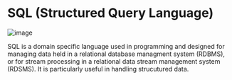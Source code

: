 # SQL (Structured Query Language)

![image](https://user-images.githubusercontent.com/60937657/198875402-9cc6b3c2-95ec-4a6d-a43b-d290ddd4927e.png)

SQL is a domain specific language used in programming and designed for managing data held in a relational database managment system (RDBMS), or for stream processing in a relational data stream management system (RDSMS). It is particularly useful in handling strucutured data. 


